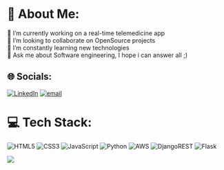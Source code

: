 # 💫 About Me:
🔭 I’m currently working on a real-time telemedicine app<br>👯 I’m looking to collaborate on OpenSource projects<br>🌱 I’m constantly learning new technologies<br>💬 Ask me about Software engineering, I hope i can answer all ;)<br>


## 🌐 Socials:
[![LinkedIn](https://img.shields.io/badge/LinkedIn-%230077B5.svg?logo=linkedin&logoColor=white)](https://linkedin.com/in/nuelezeh) [![email](https://img.shields.io/badge/Email-D14836?logo=gmail&logoColor=white)](mailto:ezehemmanuel265@gmail.com) 

# 💻 Tech Stack:
![HTML5](https://img.shields.io/badge/html5-%23E34F26.svg?style=for-the-badge&logo=html5&logoColor=white) ![CSS3](https://img.shields.io/badge/css3-%231572B6.svg?style=for-the-badge&logo=css3&logoColor=white) ![JavaScript](https://img.shields.io/badge/javascript-%23323330.svg?style=for-the-badge&logo=javascript&logoColor=%23F7DF1E) ![Python](https://img.shields.io/badge/python-3670A0?style=for-the-badge&logo=python&logoColor=ffdd54) ![AWS](https://img.shields.io/badge/AWS-%23FF9900.svg?style=for-the-badge&logo=amazon-aws&logoColor=white) ![DjangoREST](https://img.shields.io/badge/DJANGO-REST-ff1709?style=for-the-badge&logo=django&logoColor=white&color=ff1709&labelColor=gray) ![Flask](https://img.shields.io/badge/flask-%23000.svg?style=for-the-badge&logo=flask&logoColor=white)

[![](https://visitcount.itsvg.in/api?id=emzzy&icon=0&color=0)](https://visitcount.itsvg.in)

<!-- Proudly created with GPRM ( https://gprm.itsvg.in ) -->
